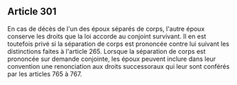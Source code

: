 Article 301
----
En cas de décès de l'un des époux séparés de corps, l'autre époux conserve les
droits que la loi accorde au conjoint survivant. Il en est toutefois privé si la
séparation de corps est prononcée contre lui suivant les distinctions faites à
l'article 265. Lorsque la séparation de corps est prononcée sur demande
conjointe, les époux peuvent inclure dans leur convention une renonciation aux
droits successoraux qui leur sont conférés par les articles 765 à 767.
